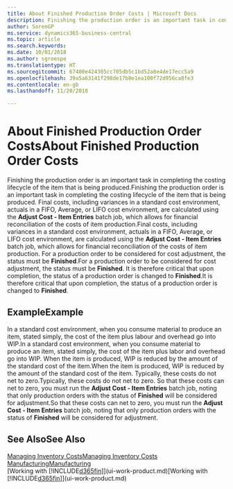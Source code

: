 ```yaml
---
title: About Finished Production Order Costs | Microsoft Docs
description: Finishing the production order is an important task in completing the costing lifecycle of the item that is being produced. Final costs, including variances in a standard cost environment, actuals in a FIFO, Average, or LIFO cost environment, are calculated using the Adjust Cost - Item Entries batch job.
author: SorenGP
ms.service: dynamics365-business-central
ms.topic: article
ms.search.keywords: 
ms.date: 10/01/2018
ms.author: sgroespe
ms.translationtype: HT
ms.sourcegitcommit: 67400e424305cc705db5c1bd52a8e4de17ecc5a9
ms.openlocfilehash: 39a5a63141f298de17b0e1ea100f72d956ca8fe3
ms.contentlocale: en-gb
ms.lasthandoff: 11/20/2018

---
```

# <a name="about-finished-production-order-costs"></a><span data-ttu-id="b8896-104">About Finished Production Order Costs</span><span class="sxs-lookup"><span data-stu-id="b8896-104">About Finished Production Order Costs</span></span>
<span data-ttu-id="b8896-105">Finishing the production order is an important task in completing the costing lifecycle of the item that is being produced.</span><span class="sxs-lookup"><span data-stu-id="b8896-105">Finishing the production order is an important task in completing the costing lifecycle of the item that is being produced.</span></span> <span data-ttu-id="b8896-106">Final costs, including variances in a standard cost environment, actuals in a FIFO, Average, or LIFO cost environment, are calculated using the **Adjust Cost - Item Entries** batch job, which allows for financial reconciliation of the costs of item production.</span><span class="sxs-lookup"><span data-stu-id="b8896-106">Final costs, including variances in a standard cost environment, actuals in a FIFO, Average, or LIFO cost environment, are calculated using the **Adjust Cost - Item Entries** batch job, which allows for financial reconciliation of the costs of item production.</span></span> <span data-ttu-id="b8896-107">For a production order to be considered for cost adjustment, the status must be **Finished**.</span><span class="sxs-lookup"><span data-stu-id="b8896-107">For a production order to be considered for cost adjustment, the status must be **Finished**.</span></span> <span data-ttu-id="b8896-108">It is therefore critical that upon completion, the status of a production order is changed to **Finished**.</span><span class="sxs-lookup"><span data-stu-id="b8896-108">It is therefore critical that upon completion, the status of a production order is changed to **Finished**.</span></span>  

## <a name="example"></a><span data-ttu-id="b8896-109">Example</span><span class="sxs-lookup"><span data-stu-id="b8896-109">Example</span></span>  
 <span data-ttu-id="b8896-110">In a standard cost environment, when you consume material to produce an item, stated simply, the cost of the item plus labour and overhead go into WIP.</span><span class="sxs-lookup"><span data-stu-id="b8896-110">In a standard cost environment, when you consume material to produce an item, stated simply, the cost of the item plus labor and overhead go into WIP.</span></span> <span data-ttu-id="b8896-111">When the item is produced, WIP is reduced by the amount of the standard cost of the item.</span><span class="sxs-lookup"><span data-stu-id="b8896-111">When the item is produced, WIP is reduced by the amount of the standard cost of the item.</span></span> <span data-ttu-id="b8896-112">Typically, these costs do not net to zero.</span><span class="sxs-lookup"><span data-stu-id="b8896-112">Typically, these costs do not net to zero.</span></span> <span data-ttu-id="b8896-113">So that these costs can net to zero, you must run the **Adjust Cost - Item Entries** batch job, noting that only production orders with the status of **Finished** will be considered for adjustment.</span><span class="sxs-lookup"><span data-stu-id="b8896-113">So that these costs can net to zero, you must run the **Adjust Cost - Item Entries** batch job, noting that only production orders with the status of **Finished** will be considered for adjustment.</span></span>  

## <a name="see-also"></a><span data-ttu-id="b8896-114">See Also</span><span class="sxs-lookup"><span data-stu-id="b8896-114">See Also</span></span>  
[<span data-ttu-id="b8896-115">Managing Inventory Costs</span><span class="sxs-lookup"><span data-stu-id="b8896-115">Managing Inventory Costs</span></span>](finance-manage-inventory-costs.md)  
[<span data-ttu-id="b8896-116">Manufacturing</span><span class="sxs-lookup"><span data-stu-id="b8896-116">Manufacturing</span></span>](production-manage-manufacturing.md)  
<span data-ttu-id="b8896-117">[Working with [!INCLUDE[d365fin](includes/d365fin_md.md)]](ui-work-product.md)</span><span class="sxs-lookup"><span data-stu-id="b8896-117">[Working with [!INCLUDE[d365fin](includes/d365fin_md.md)]](ui-work-product.md)</span></span>


